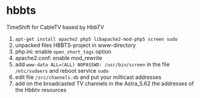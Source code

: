 # hbbts
TimeShift for CableTV based by HbbTV


1. `apt-get install apache2 php5 libapache2-mod-php5 screen sudo`
2. unpacked files HBBTS-project in www-directory
3. php.ini: enable `open_short_tags` option
4. apache2.conf: enable mod_rewrite
5. add `www-data ALL=(ALL) NOPASSWD: /usr/bin/screen` in the file `/etc/sudoers` and reboot service `sudo`
6. edit file `/src/channels.db` and put your milticast addresses
7. add on the broadcasted TV channels in the Astra_5.62 the addresses of the Hbbtv resources

